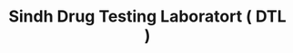 ---
title: "Sindh Drug Testing Laboratort ( DTL )"
url: /karachi/sindh-drug-testing-laboratort-dtl/
shop: shop
---